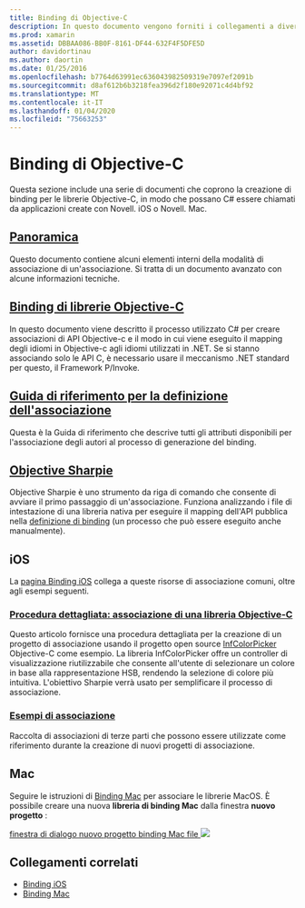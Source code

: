```yaml
---
title: Binding di Objective-C
description: In questo documento vengono forniti i collegamenti a diverse guide che descrivono come creare C# binding per il codice Objective-C, consentendo agli sviluppatori di utilizzare librerie fuori programma nelle applicazioni Novell.
ms.prod: xamarin
ms.assetid: DBBAA086-BB0F-8161-DF44-632F4F5DFE5D
author: davidortinau
ms.author: daortin
ms.date: 01/25/2016
ms.openlocfilehash: b7764d63991ec636043982509319e7097ef2091b
ms.sourcegitcommit: d8af612b6b3218fea396d2f180e92071c4d4bf92
ms.translationtype: MT
ms.contentlocale: it-IT
ms.lasthandoff: 01/04/2020
ms.locfileid: "75663253"
---
```

# <a name="binding-objective-c"></a>Binding di Objective-C

Questa sezione include una serie di documenti che coprono la creazione di binding per le librerie Objective-C, in modo che possano C# essere chiamati da applicazioni create con Novell. iOS o Novell. Mac.

## <a name="overviewcross-platformmaciosbindingoverviewmd"></a>[Panoramica](~/cross-platform/macios/binding/overview.md)

Questo documento contiene alcuni elementi interni della modalità di associazione di un'associazione. Si tratta di un documento avanzato con alcune informazioni tecniche.

## <a name="binding-objective-c-librariescross-platformmaciosbindingobjective-c-librariesmd"></a>[Binding di librerie Objective-C](~/cross-platform/macios/binding/objective-c-libraries.md)

In questo documento viene descritto il processo utilizzato C# per creare associazioni di API Objective-c e il modo in cui viene eseguito il mapping degli idiomi in Objective-c agli idiomi utilizzati in .NET.
Se si stanno associando solo le API C, è necessario usare il meccanismo .NET standard per questo, il Framework P/Invoke.

## <a name="binding-definition-reference-guidecross-platformmaciosbindingbinding-types-referencemd"></a>[Guida di riferimento per la definizione dell'associazione](~/cross-platform/macios/binding/binding-types-reference.md)

Questa è la Guida di riferimento che descrive tutti gli attributi disponibili per l'associazione degli autori al processo di generazione del binding.

## <a name="objective-sharpiecross-platformmaciosbindingobjective-sharpieindexmd"></a>[Objective Sharpie](~/cross-platform/macios/binding/objective-sharpie/index.md)

Objective Sharpie è uno strumento da riga di comando che consente di avviare il primo passaggio di un'associazione. Funziona analizzando i file di intestazione di una libreria nativa per eseguire il mapping dell'API pubblica nella [definizione di binding](~/cross-platform/macios/binding/objective-c-libraries.md) (un processo che può essere eseguito anche manualmente).

## <a name="ios"></a>iOS

La [pagina Binding iOS](~/ios/platform/binding-objective-c/index.md) collega a queste risorse di associazione comuni, oltre agli esempi seguenti.

### <a name="walkthrough-binding-an-objective-c-libraryiosplatformbinding-objective-cwalkthroughmd"></a>[Procedura dettagliata: associazione di una libreria Objective-C](~/ios/platform/binding-objective-c/walkthrough.md)

Questo articolo fornisce una procedura dettagliata per la creazione di un progetto di associazione usando il progetto open source [InfColorPicker](https://github.com/InfinitApps/InfColorPicker) Objective-C come esempio. La libreria InfColorPicker offre un controller di visualizzazione riutilizzabile che consente all'utente di selezionare un colore in base alla rappresentazione HSB, rendendo la selezione di colore più intuitiva. L'obiettivo Sharpie verrà usato per semplificare il processo di associazione.

### <a name="binding-sampleshttpsgithubcommonomonotouch-bindings"></a>[Esempi di associazione](https://github.com/mono/monotouch-bindings)

Raccolta di associazioni di terze parti che possono essere utilizzate come riferimento durante la creazione di nuovi progetti di associazione.

## <a name="mac"></a>Mac

Seguire le istruzioni di [Binding Mac](~/mac/platform/binding.md) per associare le librerie MacOS. È possibile creare una nuova **libreria di binding Mac** dalla finestra **nuovo progetto** :

[finestra di dialogo nuovo progetto binding Mac file ![](images/new-bindings-library-sml.png)](images/new-bindings-library.png#lightbox)

## <a name="related-links"></a>Collegamenti correlati

- [Binding iOS](~/ios/platform/binding-objective-c/index.md)
- [Binding Mac](~/mac/platform/binding.md)
